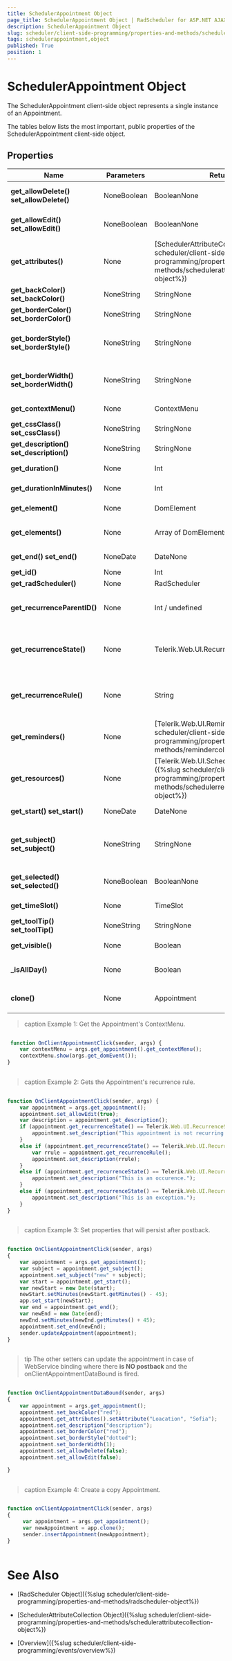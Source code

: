 ```yaml
---
title: SchedulerAppointment Object
page_title: SchedulerAppointment Object | RadScheduler for ASP.NET AJAX Documentation
description: SchedulerAppointment Object
slug: scheduler/client-side-programming/properties-and-methods/schedulerappointment-object
tags: schedulerappointment,object
published: True
position: 1
---
```


# SchedulerAppointment Object



The SchedulerAppointment client-side object represents a single instance of an Appointment.

The tables below lists the most important, public properties of the SchedulerAppointment client-side object.

## Properties


| Name | Parameters | Return Type | Description |
| ------ | ------ | ------ | ------ |
| **get_allowDelete()**  **set_allowDelete()** |NoneBoolean|BooleanNone|Gets or sets a Boolean value indicating whether the Appointment can be deleted.|
| **get_allowEdit()**  **set_allowEdit()** |NoneBoolean|BooleanNone|Gets or sets a Boolean value indicating whether the Appointment can be edited.|
| **get_attributes()** |None|[SchedulerAttributeCollection]({%slug scheduler/client-side-programming/properties-and-methods/schedulerattributecollection-object%})|Gets all Attributes of the Appointment.|
| **get_backColor()**  **set_backColor()** |NoneString|StringNone|Gets or sets the backColor of the Appointment.|
| **get_borderColor()**  **set_borderColor()** |NoneString|StringNone|Gets or sets the borderColor of the Appointment.|
| **get_borderStyle()**  **set_borderStyle()** |NoneString|StringNone|Gets or sets the borderStyle of the Appointment.(Works only if the **AppointmentStyleMode="Simple"** )|
| **get_borderWidth()**  **set_borderWidth()** |NoneString|StringNone|Gets or sets the borderWidth of the Appointment.(Works only if the **AppointmentStyleMode="Simple"** )|
| **get_contextMenu()** |None|ContextMenu|Gets the ContextMenu of the Appointment. See **Example 1**. |
| **get_cssClass()**  **set_cssClass()** |NoneString|StringNone|Gets or sets the cssClass of the Appointment.|
| **get_description()**  **set_description()** |NoneString|StringNone|Gets or sets the description of the Appointment.|
| **get_duration()** |None|Int|Gets the duration of the Appointment in milliseconds.|
| **get_durationInMinutes()** |None|Int|Gets the duration of the Appointment in minutes.|
| **get_element()** |None|DomElement|Gets the DomElement representing the Appointment.|
| **get_elements()** |None|Array of DomElements|Gets all DomElements that represent this appointment (for multi-part appointments)|
| **get_end()**  **set_end()** |NoneDate|DateNone|Gets or sets the end date of the Appointment.|
| **get_id()** |None|Int|Gets the ID of the Appointment|
| **get_radScheduler()** |None|RadScheduler|Gets the owner Scheduler.|
| **get_recurrenceParentID()** |None|Int / undefined|Gets the ID of the parent Appointment if the current Appointment is recurrent or **'undefined'** otherwise.|
| **get_recurrenceState()** |None|Telerik.Web.UI.RecurrenceState or int|Gets the recurrence state of the Appointment. **RecurrenceState** can be: **NotRecurring** or 0,  **Master** or 1, **Occurrence** or 2, **Exception** or 3|
| **get_recurrenceRule()** |None|String|Gets the recurrence rule of the Appointment if it is **"Master"** and WebService binding is used or **'undefined'** otherwise. See **Example 2**. |
| **get_reminders()** | None | [Telerik.Web.UI.ReminderCollection]({%slug scheduler/client-side-programming/properties-and-methods/remindercollection-object%}) | Gets a collection of reminders for the Appointment |
| **get_resources()** |None|[Telerik.Web.UI.SchedulerResourceCollection]({%slug scheduler/client-side-programming/properties-and-methods/schedulerresourcecollection-object%})|Gets a collection of resources for the Appointment|
| **get_start()**  **set_start()** |NoneDate|DateNone|Gets or sets the start date of the Appointment.|
| **get_subject()**  **set_subject()** |NoneString|StringNone|Gets or sets the subject of the Appointment. The properties **set_subject()** , **set_start()** and **set_end()** will persist after postback. See **Example 3**. |
| **get_selected()**  **set_selected()** |NoneBoolean|BooleanNone|Gets or sets a Boolean value indicating whether the Appointment is selected.|
| **get_timeSlot()** |None|TimeSlot|Gets the asociated time slot object for the current Appointment.|
| **get_toolTip()**  **set_toolTip()** |NoneString|StringNone|Gets or sets the ToolTip of the Appointment.|
| **get_visible()** |None|Boolean|Gets a Boolean value indicating whether the Appointment is visible.|
| **_isAllDay()** |None|Boolean|Gets a Boolean value indicating whether the Appointment's duration is all day or not.|
| **clone()** |None|Appointment|Creats a new Appointment that is copy of the instant one. See **Example 4**. |




>caption Example 1: Get the Appointment's ContextMenu.
````JavaScript
	     
 function OnClientAppointmentClick(sender, args) {
	var contextMenu = args.get_appointment().get_contextMenu();
	contextMenu.show(args.get_domEvent());
}
				
````



>caption Example 2: Gets the Appointment's recurrence rule.
````JavaScript
	
function OnClientAppointmentClick(sender, args) {
	var appointment = args.get_appointment();
	appointment.set_allowEdit(true);
	var description = appointment.get_description();
	if (appointment.get_recurrenceState() == Telerik.Web.UI.RecurrenceState.NotRecurring) {
		appointment.set_description("This appointment is not recurring.");
	}
	else if (appointment.get_recurrenceState() == Telerik.Web.UI.RecurrenceState.Master) {
		var rrule = appointment.get_recurrenceRule();
		appointment.set_description(rrule);
	}
	else if (appointment.get_recurrenceState() == Telerik.Web.UI.RecurrenceState.Occurrence) {
		appointment.set_description("This is an occurence.");
	}
	else if (appointment.get_recurrenceState() == Telerik.Web.UI.RecurrenceState.Exception) {
		appointment.set_description("This is an exception.");
	}            
}      
	
````



>caption Example 3: Set properties that will persist after postback.
````JavaScript
	
function OnClientAppointmentClick(sender, args) 
{
	var appointment = args.get_appointment();
	var subject = appointment.get_subject();
	appointment.set_subject("new" + subject);
	var start = appointment.get_start();
	var newStart = new Date(start);
	newStart.setMinutes(newStart.getMinutes() - 45);
	app.set_start(newStart);
	var end = appointment.get_end();
	var newEnd = new Date(end);
	newEnd.setMinutes(newEnd.getMinutes() + 45);
	appointment.set_end(newEnd);
	sender.updateAppointment(appointment);
}      
	
````


>tip The other setters can update the appointment in case of WebService binding where there **is NO postback** and the onClientAppointmentDataBound is fired.
>


````JavaScript
	
function OnClientAppointmentDataBound(sender, args) 
{
	var appointment = args.get_appointment();
	appointment.set_backColor("red");
	appointment.get_attributes().setAttribute("Loacation", "Sofia");
	appointment.set_description("description");
	appointment.set_borderColor("red");
	appointment.set_borderStyle("dotted");
	appointment.set_borderWidth(1);
	appointment.set_allowDelete(false);
	appointment.set_allowEdit(false);

}    
	
````



>caption Example 4: Create a copy Appointment.
````JavaScript
	
function onClientAppointmentClick(sender, args)
{
	 var appointment = args.get_appointment();
	 var newAppointment = app.clone();
	 sender.insertAppointment(newAppointment);
}      
	
````



# See Also

 * [RadScheduler Object]({%slug scheduler/client-side-programming/properties-and-methods/radscheduler-object%})

 * [SchedulerAttributeCollection Object]({%slug scheduler/client-side-programming/properties-and-methods/schedulerattributecollection-object%})

 * [Overview]({%slug scheduler/client-side-programming/events/overview%})
